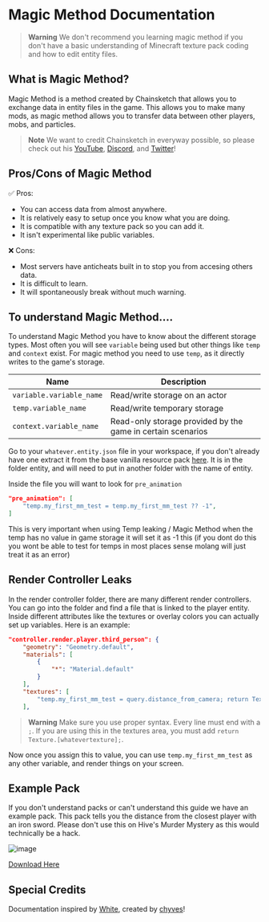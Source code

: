 # Magic Method Documentation

> **Warning**
> We don't recommend you learning magic method if you don't have a basic understanding of Minecraft texture pack coding and how to edit entity files.

## What is Magic Method?
Magic Method is a method created by Chainsketch that allows you to exchange data in entity files in the game. This allows you to make many mods, as magic method allows you to transfer data between other players, mobs, and particles.

> **Note**
> We want to credit Chainsketch in everyway possible, so please check out his [YouTube](https://www.youtube.com/@Chainsketch), [Discord](https://dsc.gg/chainsketch), and [Twitter](https://twitter.com/Chainsketch_)!

## Pros/Cons of Magic Method
✅ Pros:
 - You can access data from almost anywhere.
 - It is relatively easy to setup once you know what you are doing.
 - It is compatible with any texture pack so you can add it.
 - It isn't experimental like public variables.
 
❌ Cons:
 - Most servers have anticheats built in to stop you from accesing others data.
 - It is difficult to learn.
 - It will spontaneously break without much warning.

## To understand Magic Method....
To understand Magic Method you have to know about the different storage types. Most often you will see ```variable``` being used but other things like ```temp``` and ```context``` exist. For magic method you need to use ```temp```, as it directly writes to the game's storage.

| Name | Description |
| --- | --- |
| `variable.variable_name` | Read/write storage on an actor |
| `temp.variable_name` | Read/write temporary storage |
| `context.variable_name` | Read-only storage provided by the game in certain scenarios |


Go to your ```whatever.entity.json``` file in your workspace, if you don't already have one extract it from the base vanilla resource pack [here](https://aka.ms/resourcepacktemplate). It is in the folder entity, and will need to put in another folder with the name of entity.

Inside the file you will want to look for ```pre_animation```

````JSON
"pre_animation": [
    "temp.my_first_mm_test = temp.my_first_mm_test ?? -1",
]
````

This is very important when using Temp leaking / Magic Method when the temp has no value in game storage it will set it as -1 this (if you dont do this you wont be able to test for temps in most places sense molang will just treat it as an error)

## Render Controller Leaks
In the render controller folder, there are many different render controllers. You can go into the folder and find a file that is linked to the player entity. Inside different attributes like the textures or overlay colors you can actually set up variables. Here is an example:

````JSON
"controller.render.player.third_person": {
    "geometry": "Geometry.default",
    "materials": [
        {
            "*": "Material.default"
        }
    ],
    "textures": [
        "temp.my_first_mm_test = query.distance_from_camera; return Texture.default;"
    ],
````

> **Warning**
> Make sure you use proper syntax. Every line must end with a ```;```. If you are using this in the textures area, you must add ```return Texture.[whatevertexture];```.

Now once you assign this to value, you can use ```temp.my_first_mm_test``` as any other variable, and render things on your screen.

## Example Pack
If you don't understand packs or can't understand this guide we have an example pack. This pack tells you the distance from the closest player with an iron sword. Please don't use this on Hive's Murder Mystery as this would technically be a hack.

![image](https://user-images.githubusercontent.com/82107846/213875291-c43f3ad4-d091-41a7-9201-bcbb399cc6f2.png)


[Download Here](https://github.com/BedrockPlus/MagicMethodDocs/blob/main/MagicMethodPack.zip?raw=true)

## Special Credits
Documentation inspired by [White](https://github.com/WhiteOnGitHub), created by [chyves](https://github.com/notchyves)!
